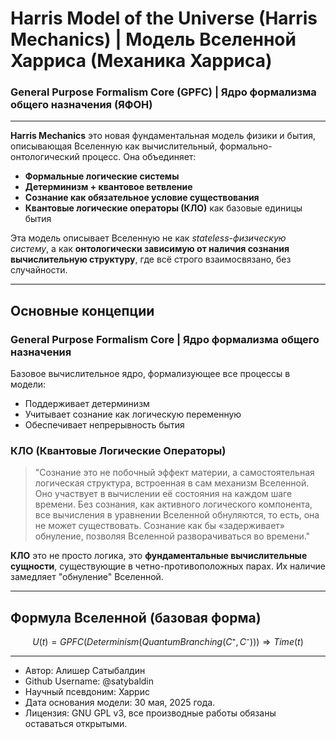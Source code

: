 # Harris Model of the Universe (Harris Mechanics) | Модель Вселенной Харриса (Механика Харриса)
### General Purpose Formalism Core (GPFC) | Ядро формализма общего назначения (ЯФОН)

---

**Harris Mechanics** это новая фундаментальная модель физики и бытия, описывающая Вселенную как вычислительный, формально-онтологический процесс. Она объединяет:

- **Формальные логические системы**
- **Детерминизм + квантовое ветвление**
- **Сознание как обязательное условие существования**
- **Квантовые логические операторы (КЛО)** как базовые единицы бытия

Эта модель описывает Вселенную не как *stateless-физическую систему*, а как **онтологически зависимую от наличия сознания вычислительную структуру**, где всё строго взаимосвязано, без случайности.

---

## Основные концепции

### General Purpose Formalism Core | Ядро формализма общего назначения

Базовое вычислительное ядро, формализующее все процессы в модели:
- Поддерживает детерминизм
- Учитывает сознание как логическую переменную
- Обеспечивает непрерывность бытия

### КЛО (Квантовые Логические Операторы)

> "Сознание это не побочный эффект материи, а самостоятельная логическая структура, встроенная в сам механизм Вселенной. Оно участвует в вычислении её состояния на каждом шаге времени. Без сознания, как активного логического компонента, все вычисления в уравнении Вселенной обнуляются, то есть, она не может существовать. Сознание как бы «задерживает» обнуление, позволяя Вселенной разворачиваться во времени."

**КЛО** это не просто логика, это **фундаментальные вычислительные сущности**, существующие в четно-противоположных парах. Их наличие замедляет "обнуление" Вселенной.

---

## Формула Вселенной (базовая форма)

```math
U(t) = GPFC(Determinism(QuantumBranching(C⁺, C⁻))) ⇒ Time(t)
```

---

- Автор: Алишер Сатыбалдин
- Github Username: @satybaldin
- Научный псевдоним: Харрис
- Дата основания модели: 30 мая, 2025 года.
- Лицензия: GNU GPL v3, все производные работы обязаны оставаться открытыми.
